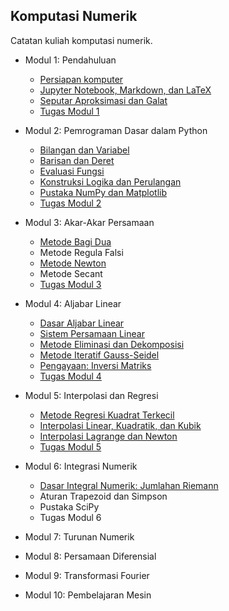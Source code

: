  ## Komputasi Numerik

Catatan kuliah komputasi numerik.

- Modul 1: Pendahuluan
  - [Persiapan komputer](Modul01/01-1-Persiapan-Komputer.md)
  - [Jupyter Notebook, Markdown, dan LaTeX](Modul01/01-2-Menulis-Catatan.ipynb)
  - [Seputar Aproksimasi dan Galat](Modul01/01-3-Aproksimasi-Galat.ipynb)
  - [Tugas Modul 1](Modul01/01-Tugas.ipynb)

- Modul 2: Pemrograman Dasar dalam Python
  - [Bilangan dan Variabel](Modul02/02-1-bilangan-variabel.ipynb)
  - [Barisan dan Deret](Modul02/02-2-barisan-deret.ipynb)
  - [Evaluasi Fungsi](Modul02/02-3-evaluasi-fungsi.ipynb)
  - [Konstruksi Logika dan Perulangan](Modul02/02-4-logika-perulangan.ipynb)
  - [Pustaka NumPy dan Matplotlib](Modul02/02-5-Pustaka-Python.ipynb)
  - [Tugas Modul 2](Modul02/02-Tugas.ipynb)

- Modul 3: Akar-Akar Persamaan
  - [Metode Bagi Dua](Modul03/03-1-metode-bagi-dua.ipynb)
  - Metode Regula Falsi
  - [Metode Newton](Modul03/03-2-metode-newton.ipynb)
  - Metode Secant
  - [Tugas Modul 3](Modul03/03-Tugas.ipynb)

- Modul 4: Aljabar Linear
  - [Dasar Aljabar Linear](Modul04/04-1-dasar-aljabar-linear.ipynb)
  - [Sistem Persamaan Linear](Modul04/04-2-sistem-persamaan-linear.ipynb)
  - [Metode Eliminasi dan Dekomposisi](Modul04/04-3-metode-gauss-dekomposisi-LU.ipynb)
  - [Metode Iteratif Gauss-Seidel](Modul04/04-4-metode-gauss-seidel.ipynb)
  - [Pengayaan: Inversi Matriks](Modul04/04-5-pengayaan-inversi-matriks.ipynb)
  - [Tugas Modul 4](Modul04/04-Tugas.ipynb)
  
- Modul 5: Interpolasi dan Regresi
  - [Metode Regresi Kuadrat Terkecil](Modul05/05-1-Regresi-Kuadrat-Terkecil.ipynb)
  - [Interpolasi Linear, Kuadratik, dan Kubik](Modul05/05-2-Interpolasi-Dasar.ipynb)
  - [Interpolasi Lagrange dan Newton](Modul05/05-3-Interpolasi-Lagrange-dan-Newton.ipynb)
  - [Tugas Modul 5](Modul05/05-Tugas.ipynb)
  
- Modul 6: Integrasi Numerik
  - [Dasar Integral Numerik: Jumlahan Riemann](Modul06/06-1-Dasar-Integral-Numerik-Riemann.ipynb)
  - Aturan Trapezoid dan Simpson
  - Pustaka SciPy
  - Tugas Modul 6
- Modul 7: Turunan Numerik
- Modul 8: Persamaan Diferensial
- Modul 9: Transformasi Fourier
- Modul 10: Pembelajaran Mesin
